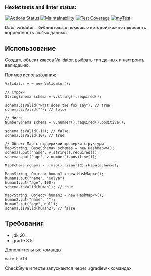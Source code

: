 ### Hexlet tests and linter status:
[![Actions Status](https://github.com/Grad566/java-project-78/actions/workflows/hexlet-check.yml/badge.svg)](https://github.com/Grad566/java-project-78/actions)
[![Maintainability](https://api.codeclimate.com/v1/badges/a6706b3276008aef9817/maintainability)](https://codeclimate.com/github/Grad566/java-project-78/maintainability)
[![Test Coverage](https://api.codeclimate.com/v1/badges/a6706b3276008aef9817/test_coverage)](https://codeclimate.com/github/Grad566/java-project-78/test_coverage)
[![myTest](https://github.com/Grad566/java-project-78/actions/workflows/myTest.yml/badge.svg)](https://github.com/Grad566/java-project-78/actions/workflows/myTest.yml)

Data-validator - библиотека, с помощью которой можно проверять корректность любых данных.

## Использование
Создать объект класса Validator, выбрать тип данных и настроить валидацию. 

Пример использования:
```
Validator v = new Validator();

// Строки
StringSchema schema = v.string().required();

schema.isValid("what does the fox say"); // true
schema.isValid(""); // false

// Числа
NumberSchema schema = v.number().required().positive();

schema.isValid(-10); // false
schema.isValid(10); // true

// Объект Map с поддержкой проверки структуры
Map<String, BaseSchema> schemas = new HashMap<>();
schemas.put("name", v.string().required());
schemas.put("age", v.number().positive());

MapSchema schema = v.map().sizeof(2).shape(schemas);

Map<String, Object> human1 = new HashMap<>();
human1.put("name", "Kolya");
human1.put("age", 100);
schema.isValid(human1); // true

Map<String, Object> human2 = new HashMap<>();
human2.put("name", "");
human2.put("age", null);
schema.isValid(human2); // false
```

## Требования
 - jdk 20
 - gradle 8.5

Дополнительные команды:
```
make build 
```

CheckStyle и тесты запускаются через ./gradlew <команда>
